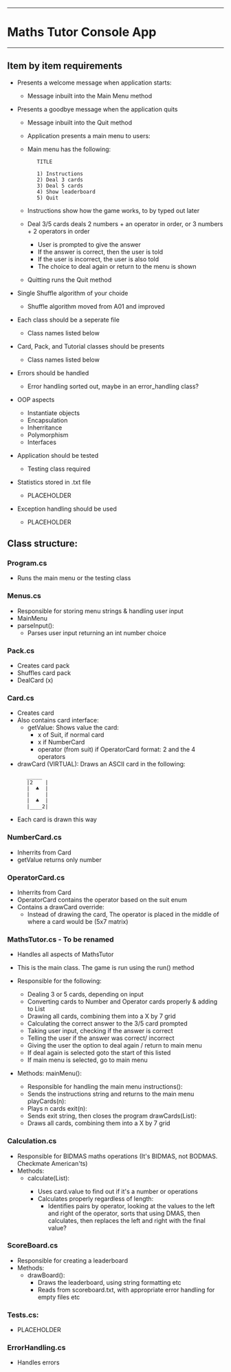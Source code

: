 -----------------------
# Maths Tutor Console App
-----------------------

## Item by item requirements

- Presents a welcome message when application starts:
    - Message inbuilt into the Main Menu method

 - Presents a goodbye message when the application quits
   - Message inbuilt into the Quit method
   - Application presents a main menu to users:
   - Main menu has the following:
      ```
         TITLE

         1) Instructions
         2) Deal 3 cards
         3) Deal 5 cards
         4) Show leaderboard
         5) Quit
      ```

   - Instructions show how the game works, to by typed out later
   - Deal 3/5 cards deals 2 numbers + an operator in order,
      or 3 numbers + 2 operators in order
      - User is prompted to give the answer
      - If the answer is correct, then the user is told
      - If the user is incorrect, the user is also told
      - The choice to deal again or return to the menu is shown
   - Quitting runs the Quit method

 - Single Shuffle algorithm of your choide
   - Shuffle algorithm moved from A01 and improved

 - Each class should be a seperate file
   - Class names listed below

 - Card, Pack, and Tutorial classes should be presents
   - Class names listed below

 - Errors should be handled
   - Error handling sorted out, maybe in an error_handling class?

 - OOP aspects
   - Instantiate objects
   - Encapsulation
   - Inherritance
   - Polymorphism
   - Interfaces

 - Application should be tested
   - Testing class required

 - Statistics stored in .txt file
   - PLACEHOLDER

 - Exception handling should be used
   - PLACEHOLDER


## Class structure:

### Program.cs
 - Runs the main menu or the testing class

### Menus.cs
 - Responsible for storing menu strings & handling
   user input
 - MainMenu
 - parseInput():
    - Parses user input returning an int number choice

### Pack.cs
 - Creates card pack
 - Shuffles card pack
 - DealCard (x)

### Card.cs
 - Creates card
 - Also contains card interface:
    - getValue: Shows value the card:
        - x of Suit, if normal card
        - x if NumberCard
        - operator (from suit) if OperatorCard
    format: 2 and the 4 operators
 - drawCard (VIRTUAL): Draws an ASCII card in the following:
      ```
         _____           
         |2    |
         |  ♣  | 
         |     |
         |  ♣  | 
         |____2| 
      ```
 - Each card is drawn this way

### NumberCard.cs
 - Inherrits from Card
 - getValue returns only number

### OperatorCard.cs
 - Inherrits from Card
 - OperatorCard contains the operator based on the suit enum
 - Contains a drawCard override:
    - Instead of drawing the card, The operator is placed in
      the middle of where a card would be (5x7 matrix)

### MathsTutor.cs - To be renamed
 - Handles all aspects of MathsTutor
 - This is the main class. The game is run using the run() method
 - Responsible for the following:
    - Dealing 3 or 5 cards, depending on input
    - Converting cards to Number and Operator cards 
      properly & adding to List<Card>
    - Drawing all cards, combining them into a X by 7 grid
    - Calculating the correct answer to the 3/5 card prompted
    - Taking user input, checking if the answer is correct
    - Telling the user if the answer was correct/ incorrect
    - Giving the user the option to deal again / return to main menu
    - If deal again is selected goto the start of this listed
    - If main menu is selected, go to main menu

 - Methods:
   mainMenu():
      - Responsible for handling the main menu
   instructions():
      - Sends the instructions string and returns to the main menu
   playCards(n):
      - Plays n cards
   exit(n):
      - Sends exit string, then closes the program
   drawCards(List<Card>):
      - Draws all cards, combining them into a X by 7 grid

### Calculation.cs
 - Responsible for BIDMAS maths operations
   (It's BIDMAS, not BODMAS. Checkmate American'ts)
 - Methods:
      - calculate(List<Card>):
         - Uses card.value to find out if it's a number or operations
         - Calculates properly regardless of length:
            - Identifies pairs by operator, looking at the values to the left
              and right of the operator, sorts that using DMAS, then calculates,
              then replaces the left and right with the final value?

### ScoreBoard.cs
 - Responsible for creating a leaderboard
 - Methods:
      - drawBoard():
         - Draws the leaderboard, using string formatting etc
         - Reads from scoreboard.txt, with appropriate error handling
           for empty files etc

### Tests.cs:
 - PLACEHOLDER

### ErrorHandling.cs
 - Handles errors